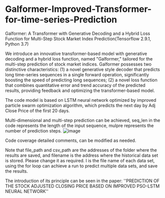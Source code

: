 # Galformer-Improved-Transformer-for-time-series-Prediction
Galformer: A Transformer with Generative Decoding and a Hybrid Loss Function for Multi-Step Stock Market Index Prediction(Tensorflow 2.9.1, Python 3.7)

We introduce an innovative transformer-based model with generative decoding and a hybrid loss function, named "Galformer," tailored for the multi-step prediction of stock market indices. Galformer possesses two distinctive characteristics: (1) a novel generative style decoder that predicts long time-series sequences in a single forward operation, significantly boosting the speed of predicting long sequences; (2) a novel loss function that combines quantitative error and trend accuracy of the predicted results, providing feedback and optimizing the transformer-based model.

The code model is based on LSTM neural network optimized by improved particle swarm optimization algorithm, which predicts the next day by Adj Close Price of the first 20 days.

Multi-dimensional and multi-step prediction can be achieved, seq_len in the code represents the length of the input sequence, mulpre represents the number of prediction steps.
![image](https://github.com/user-attachments/assets/1f2aaa86-7a7f-44d6-b03d-afe0c6a98f3e)

Code coverage detailed comments, can be modified as needed.

Note that file_path and csv_path are the addresses of the folder where the results are saved, and filename is the address where the historical data set is stored. Please change it as required. l is the file name of each data set, using the for loop can achieve a run to predict multiple data sets, and save the results.

The introduction of its principle can be seen in the paper: ''PREDICTION OF THE STOCK ADJUSTED CLOSING PRICE BASED ON IMPROVED PSO-LSTM NEURAL NETWORK''
